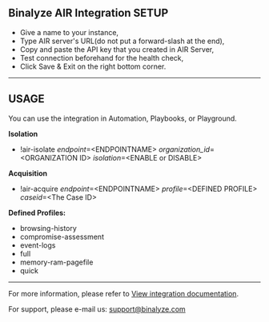 ## Binalyze AIR Integration SETUP

- Give a name to your instance,
- Type AIR server's URL(do not put a forward-slash at the end),
- Copy and paste the API key that you created in AIR Server,
- Test connection beforehand for the health check,
- Click Save & Exit on the right bottom corner.
---
## USAGE 
You can use the integration in Automation, Playbooks, or Playground.

**Isolation**
- !air-isolate *endpoint*=\<ENDPOINTNAME\> *organization_id*=\<ORGANIZATION ID\> *isolation*=\<ENABLE or DISABLE\>

**Acquisition**
- !air-acquire *endpoint*=\<ENDPOINTNAME\> *profile*=\<DEFINED PROFILE\> *caseid*=\<The Case ID\>

**Defined Profiles:**
- browsing-history
- compromise-assessment
- event-logs
- full
- memory-ram-pagefile
- quick

 ---
For more information, please refer to [View integration documentation](https://kb.binalyze.com/air/integrations/cortex-xsoar-integration).
 
For support, please e-mail us: support@binalyze.com 
